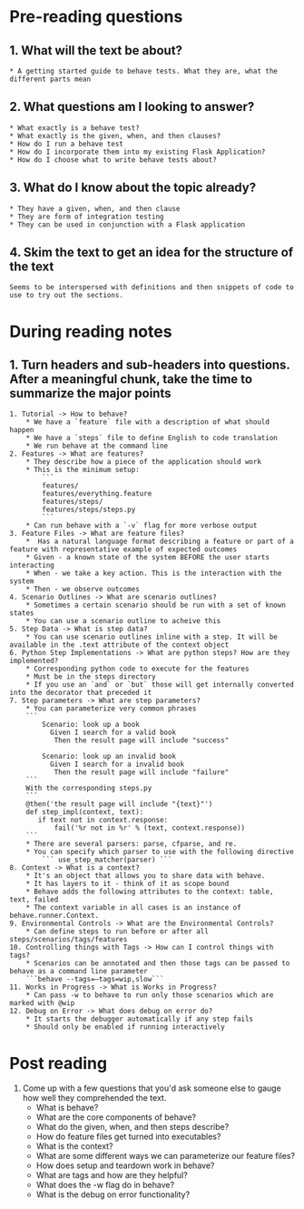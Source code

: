 # Pre-reading questions
## 1. What will the text be about?
    * A getting started guide to behave tests. What they are, what the different parts mean
## 2. What questions am I looking to answer?
    * What exactly is a behave test?
    * What exactly is the given, when, and then clauses?
    * How do I run a behave test
    * How do I incorporate them into my existing Flask Application?
    * How do I choose what to write behave tests about?
## 3. What do I know about the topic already?
    * They have a given, when, and then clause
    * They are form of integration testing
    * They can be used in conjunction with a Flask application
## 4. Skim the text to get an idea for the structure of the text
    Seems to be interspersed with definitions and then snippets of code to use to try out the sections.
    
# During reading notes
## 1. Turn headers and sub-headers into questions. After a meaningful chunk, take the time to summarize the major points
    1. Tutorial -> How to behave?
        * We have a `feature` file with a description of what should happen
        * We have a `steps` file to define English to code translation
        * We run behave at the command line
    2. Features -> What are features?
        * They describe how a piece of the application should work
        * This is the minimum setup:
            ```
            features/
            features/everything.feature
            features/steps/
            features/steps/steps.py
            ```
        * Can run behave with a `-v` flag for more verbose output
    3. Feature Files -> What are feature files?
        *  Has a natural language format describing a feature or part of a feature with representative example of expected outcomes
        * Given - a known state of the system BEFORE the user starts interacting
        * When - we take a key action. This is the interaction with the system
        * Then - we observe outcomes
    4. Scenario Outlines -> What are scenario outlines?
        * Sometimes a certain scenario should be run with a set of known states
        * You can use a scenario outline to acheive this
    5. Step Data -> What is step data?
        * You can use scenario outlines inline with a step. It will be available in the .text attribute of the context object
    6. Python Step Implementations -> What are python steps? How are they implemented?
        * Corresponding python code to execute for the features
        * Must be in the steps directory
        * If you use an `and` or `but` those will get internally converted into the decorator that preceded it
    7. Step parameters -> What are step parameters?
        * You can parameterize very common phrases
        ```
            Scenario: look up a book
              Given I search for a valid book
               Then the result page will include "success"

            Scenario: look up an invalid book
              Given I search for a invalid book
               Then the result page will include "failure"
        ```
        With the corresponding steps.py
        ```
        @then('the result page will include "{text}"')
        def step_impl(context, text):
           if text not in context.response:
               fail('%r not in %r' % (text, context.response))
        ```
        * There are several parsers: parse, cfparse, and re.
        * You can specify which parser to use with the following directive
            ``` use_step_matcher(parser) ```
    8. Context -> What is a context?
        * It's an object that allows you to share data with behave.
        * It has layers to it - think of it as scope bound
        * Behave adds the following attributes to the context: table, text, failed
        * The context variable in all cases is an instance of behave.runner.Context.
    9. Environmental Controls -> What are the Environmental Controls?
        * Can define steps to run before or after all steps/scenarios/tags/features
    10. Controlling things with Tags -> How can I control things with tags?
        * Scenarios can be annotated and then those tags can be passed to behave as a command line parameter
        ```behave --tags=–tags=wip,slow```
    11. Works in Progress -> What is Works in Progress?
        * Can pass -w to behave to run only those scenarios which are marked with @wip
    12. Debug on Error -> What does debug on error do?
        * It starts the debugger automatically if any step fails
        * Should only be enabled if running interactively

# Post reading
1. Come up with a few questions that you'd ask someone else to gauge how well they comprehended the text.
    * What is behave?
    * What are the core components of behave?
    * What do the given, when, and then steps describe?
    * How do feature files get turned into executables?
    * What is the context?
    * What are some different ways we can parameterize our feature files?
    * How does setup and teardown work in behave?
    * What are tags and how are they helpful?
    * What does the -w flag do in behave?
    * What is the debug on error functionality?
